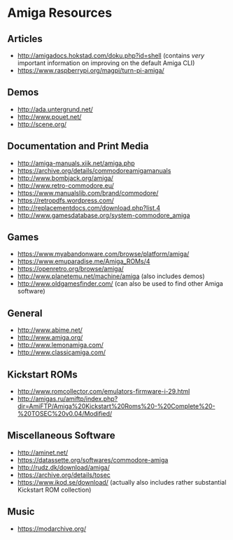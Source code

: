 # Amiga Resources

## Articles
* http://amigadocs.hokstad.com/doku.php?id=shell (contains *very* important information on improving on the default Amiga CLI)
* https://www.raspberrypi.org/magpi/turn-pi-amiga/

## Demos
* http://ada.untergrund.net/
* http://www.pouet.net/
* http://scene.org/

## Documentation and Print Media
* http://amiga-manuals.xiik.net/amiga.php
* https://archive.org/details/commodoreamigamanuals
* http://www.bombjack.org/amiga/
* http://www.retro-commodore.eu/
* https://www.manualslib.com/brand/commodore/
* https://retropdfs.wordpress.com/
* http://replacementdocs.com/download.php?list.4
* http://www.gamesdatabase.org/system-commodore_amiga

## Games
* https://www.myabandonware.com/browse/platform/amiga/
* https://www.emuparadise.me/Amiga_ROMs/4
* https://openretro.org/browse/amiga/
* http://www.planetemu.net/machine/amiga (also includes demos)
* http://www.oldgamesfinder.com/ (can also be used to find other Amiga software)

## General
* http://www.abime.net/
* http://www.amiga.org/
* http://www.lemonamiga.com/
* http://www.classicamiga.com/

## Kickstart ROMs
* http://www.romcollector.com/emulators-firmware-i-29.html
* http://amigas.ru/amiftp/index.php?dir=AmiFTP/Amiga%20Kickstart%20Roms%20-%20Complete%20-%20TOSEC%20v0.04/Modified/

## Miscellaneous Software
* http://aminet.net/
* https://datassette.org/softwares/commodore-amiga
* http://rudz.dk/download/amiga/
* https://archive.org/details/tosec
* https://www.ikod.se/download/ (actually also includes rather substantial Kickstart ROM collection)

## Music
* https://modarchive.org/
